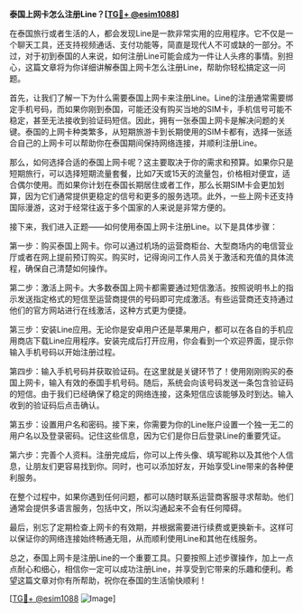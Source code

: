 **泰国上网卡怎么注册Line？[[TG💪+ @esim1088](https://t.me/s/esim1088)]**

在泰国旅行或者生活的人，都会发现Line是一款非常实用的应用程序。它不仅是一个聊天工具，还支持视频通话、支付功能等，简直是现代人不可或缺的一部分。不过，对于初到泰国的人来说，如何注册Line可能会成为一件让人头疼的事情。别担心，这篇文章将为你详细讲解泰国上网卡怎么注册Line，帮助你轻松搞定这一问题。

首先，让我们了解一下为什么需要泰国上网卡来注册Line。Line的注册通常需要绑定手机号码，而如果你刚到泰国，可能还没有购买当地的SIM卡，手机信号可能不稳定，甚至无法接收到验证码短信。因此，拥有一张泰国上网卡是解决问题的关键。泰国的上网卡种类繁多，从短期旅游卡到长期使用的SIM卡都有，选择一张适合自己的上网卡可以帮助你在泰国期间保持网络连接，并顺利注册Line。

那么，如何选择合适的泰国上网卡呢？这主要取决于你的需求和预算。如果你只是短期旅行，可以选择短期流量套餐，比如7天或15天的流量包，价格相对便宜，适合偶尔使用。而如果你计划在泰国长期居住或者工作，那么长期SIM卡会更加划算，因为它们通常提供更稳定的信号和更多的服务选项。此外，一些上网卡还支持国际漫游，这对于经常往返于多个国家的人来说是非常方便的。

接下来，我们进入正题——如何使用泰国上网卡注册Line。以下是具体步骤：

第一步：购买泰国上网卡。你可以通过机场的运营商柜台、大型商场内的电信营业厅或者在网上提前预订购买。购买时，记得询问工作人员关于激活和充值的具体流程，确保自己清楚如何操作。

第二步：激活上网卡。大多数泰国上网卡都需要通过短信激活。按照说明书上的指示发送指定格式的短信至运营商提供的号码即可完成激活。有些运营商还支持通过他们的官方网站进行在线激活，这种方式更为便捷。

第三步：安装Line应用。无论你是安卓用户还是苹果用户，都可以在各自的手机应用商店下载Line应用程序。安装完成后打开应用，你会看到一个欢迎界面，提示你输入手机号码以开始注册过程。

第四步：输入手机号码并获取验证码。在这里就是关键环节了！使用刚刚购买的泰国上网卡，输入有效的泰国手机号码。随后，系统会向该号码发送一条包含验证码的短信。由于我们已经确保了稳定的网络连接，这条短信应该能够及时到达。输入收到的验证码后点击确认。

第五步：设置用户名和密码。接下来，你需要为你的Line账户设置一个独一无二的用户名以及登录密码。记住这些信息，因为它们是你日后登录Line的重要凭证。

第六步：完善个人资料。注册完成后，你可以上传头像、填写昵称以及其他个人信息，让朋友们更容易找到你。同时，也可以添加好友，开始享受Line带来的各种便利服务。

在整个过程中，如果你遇到任何问题，都可以随时联系运营商客服寻求帮助。他们通常会提供多语言服务，包括中文，所以沟通起来不会有任何障碍。

最后，别忘了定期检查上网卡的有效期，并根据需要进行续费或更换新卡。这样可以保证你的网络连接始终畅通无阻，从而顺利使用Line和其他在线服务。

总之，泰国上网卡是注册Line的一个重要工具。只要按照上述步骤操作，加上一点点耐心和细心，相信你一定可以成功注册Line，并享受到它带来的乐趣和便利。希望这篇文章对你有所帮助，祝你在泰国的生活愉快顺利！

[[TG💪+ @esim1088](https://t.me/s/esim1088) ![Image](https://i.postimg.cc/4NQfJmqS/Snipaste-2025-05-13-00-14-12.png)]